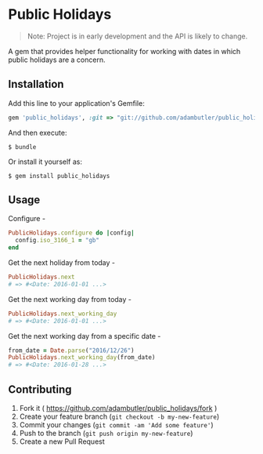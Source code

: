 # Public Holidays

> Note: Project is in early development and the API is likely to change.

A gem that provides helper functionality for working with dates in which public holidays are a concern.

## Installation

Add this line to your application's Gemfile:

```ruby
gem 'public_holidays', :git => "git://github.com/adambutler/public_holidays.git", :branch => "master"
```

And then execute:

    $ bundle

Or install it yourself as:

    $ gem install public_holidays

## Usage

Configure -

```ruby
PublicHolidays.configure do |config|
  config.iso_3166_1 = "gb"
end
```

Get the next holiday from today -

```ruby
PublicHolidays.next
# => #<Date: 2016-01-01 ...>
```

Get the next working day from today -

```ruby
PublicHolidays.next_working_day
# => #<Date: 2016-01-01 ...>
```

Get the next working day from a specific date -

```ruby
from_date = Date.parse("2016/12/26")
PublicHolidays.next_working_day(from_date)
# => #<Date: 2016-01-28 ...>
```

## Contributing

1. Fork it ( https://github.com/adambutler/public_holidays/fork )
2. Create your feature branch (`git checkout -b my-new-feature`)
3. Commit your changes (`git commit -am 'Add some feature'`)
4. Push to the branch (`git push origin my-new-feature`)
5. Create a new Pull Request
